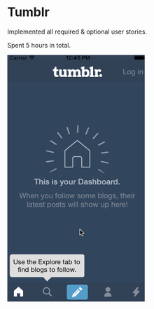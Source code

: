 # Tumblr

Implemented all required & optional user stories.

Spent 5 hours in total.

![Video Walkthrough](demo.gif)
